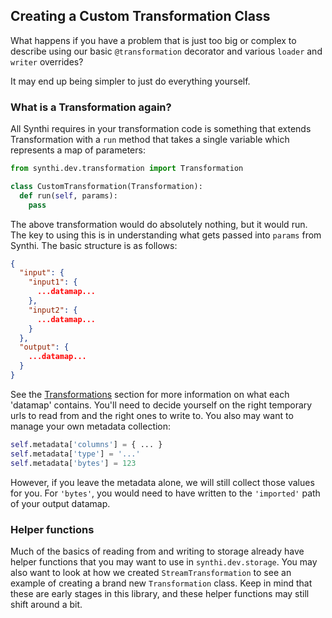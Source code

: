 ## Creating a Custom Transformation Class

What happens if you have a problem that is just too big or complex to describe
using our basic `@transformation` decorator and various `loader` and `writer`
overrides?

It may end up being simpler to just do everything yourself.

### What is a Transformation again?

All Synthi requires in your transformation code is something that extends Transformation
with a `run` method that takes a single variable which represents a map of parameters:

```python
from synthi.dev.transformation import Transformation

class CustomTransformation(Transformation):
  def run(self, params):
    pass
```

The above transformation would do absolutely nothing, but it would run. The key to
using this is in understanding what gets passed into `params` from Synthi. The basic
structure is as follows:

```json
{
  "input": {
    "input1": {
      ...datamap...
    },
    "input2": {
      ...datamap...
    }
  },
  "output": {
    ...datamap...
  }
}
```

See the [Transformations](./Transformations.md) section for more information on what each
'datamap' contains. You'll need to decide yourself on the right temporary urls to read from
and the right ones to write to. You also may want to manage your own metadata collection:

```python
self.metadata['columns'] = { ... }
self.metadata['type'] = '...'
self.metadata['bytes'] = 123
```

However, if you leave the metadata alone, we will still collect those values for you. For `'bytes'`,
you would need to have written to the `'imported'` path of your output datamap.

### Helper functions

Much of the basics of reading from and writing to storage already have helper functions that you
may want to use in `synthi.dev.storage`. You may also want to look at how we created `StreamTransformation`
to see an example of creating a brand new `Transformation` class. Keep in mind that these are early
stages in this library, and these helper functions may still shift around a bit.